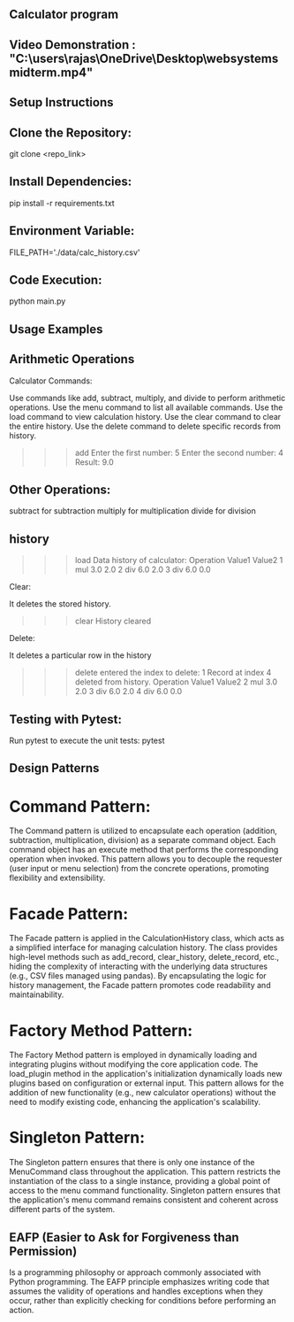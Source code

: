 ## Calculator program

## Video Demonstration : "C:\users\rajas\OneDrive\Desktop\websystems midterm.mp4"

## Setup Instructions

## Clone the Repository:
git clone <repo_link>

## Install Dependencies:
pip install -r requirements.txt

## Environment Variable:
FILE_PATH='./data/calc_history.csv'

## Code Execution:
python main.py

## Usage Examples

## Arithmetic Operations
Calculator Commands:

Use commands like add, subtract, multiply, and divide to perform arithmetic operations.
Use the menu command to list all available commands.
Use the load command to view calculation history.
Use the clear command to clear the entire history.
Use the delete command to delete specific records from history.

>>> add
Enter the first number: 5
Enter the second number: 4
Result: 9.0

## Other Operations:

subtract for subtraction
multiply for multiplication
divide for division

## history

>>> load
Data history of calculator:  Operation  Value1  Value2
1   mul     3.0     2.0
2   div     6.0     2.0
3   div     6.0     0.0

Clear:

It deletes the stored history.
>>> clear
History cleared

Delete:

It deletes a particular row in the history
>>> delete
entered the index to delete: 1
Record at index 4 deleted from history.  Operation  Value1  Value2
2   mul     3.0     2.0
3   div     6.0     2.0
4   div     6.0     0.0

## Testing with Pytest:

Run pytest to execute the unit tests:
pytest

## Design Patterns
# Command Pattern:

The Command pattern is utilized to encapsulate each operation (addition, subtraction, multiplication, division) as a separate command object.
Each command object has an execute method that performs the corresponding operation when invoked.
This pattern allows you to decouple the requester (user input or menu selection) from the concrete operations, promoting flexibility and extensibility.

# Facade Pattern:

The Facade pattern is applied in the CalculationHistory class, which acts as a simplified interface for managing calculation history.
The class provides high-level methods such as add_record, clear_history, delete_record, etc., hiding the complexity of interacting with the underlying data structures (e.g., CSV files managed using pandas).
By encapsulating the logic for history management, the Facade pattern promotes code readability and maintainability.

# Factory Method Pattern:

The Factory Method pattern is employed in dynamically loading and integrating plugins without modifying the core application code.
The load_plugin method in the application's initialization dynamically loads new plugins based on configuration or external input.
This pattern allows for the addition of new functionality (e.g., new calculator operations) without the need to modify existing code, enhancing the application's scalability.

# Singleton Pattern:

The Singleton pattern ensures that there is only one instance of the MenuCommand class throughout the application.
This pattern restricts the instantiation of the class to a single instance, providing a global point of access to the menu command functionality.
Singleton pattern ensures that the application's menu command remains consistent and coherent across different parts of the system.

## EAFP (Easier to Ask for Forgiveness than Permission) 
Is a programming philosophy or approach commonly associated with Python programming. The EAFP principle emphasizes writing code that assumes the validity of operations and handles exceptions when they occur, rather than explicitly checking for conditions before performing an action. 
